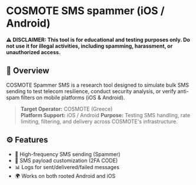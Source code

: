 # COSMOTE SMS spammer (iOS / Android)

**⚠️ DISCLAIMER: This tool is for educational and testing purposes only. Do not use it for illegal activities, including spamming, harassment, or unauthorized access.**

## 📱 Overview

COSMOTE Spammer SMS is a research tool designed to simulate bulk SMS sending to test telecom resilience, conduct security analysis, or verify anti-spam filters on mobile platforms (iOS & Android).

> **Target Operator:** COSMOTE (Greece)  
> **Platform Support:** iOS / Android
> **Purpose:** Testing SMS handling, rate limiting, filtering, and delivery across COSMOTE's infrastructure.

## ⚙️ Features

- 🚀 High-frequency SMS sending (Spammer)
- 🧪 SMS payload customization (2FA CODE)
- 📊 Logs for sent/delivered/failed messages
- 🌍 Works on both rooted Android and iOS

